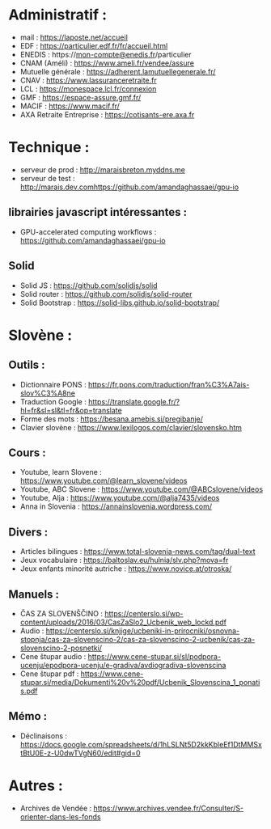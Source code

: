 # Administratif :
- mail : https://laposte.net/accueil
- EDF : https://particulier.edf.fr/fr/accueil.html
- ENEDIS : https://mon-compte@enedis.fr/particulier
- CNAM (Améli) : https://www.ameli.fr/vendee/assure
- Mutuelle générale : https://adherent.lamutuellegenerale.fr/
- CNAV : https://www.lassuranceretraite.fr
- LCL : https://monespace.lcl.fr/connexion
- GMF : https://espace-assure.gmf.fr/
- MACIF : https://www.macif.fr/
- AXA Retraite Entreprise : https://cotisants-ere.axa.fr

# Technique :
- serveur de prod : http://maraisbreton.myddns.me
- serveur de test : http://marais.dev.comhttps://github.com/amandaghassaei/gpu-io

## librairies javascript intéressantes :
  - GPU-accelerated computing workflows : https://github.com/amandaghassaei/gpu-io

## Solid
- Solid JS : https://github.com/solidjs/solid
- Solid router : https://github.com/solidjs/solid-router
- Solid Bootstrap : https://solid-libs.github.io/solid-bootstrap/

# Slovène :
## Outils :
- Dictionnaire PONS : https://fr.pons.com/traduction/fran%C3%A7ais-slov%C3%A8ne
- Traduction Google : https://translate.google.fr/?hl=fr&sl=sl&tl=fr&op=translate
- Forme des mots : https://besana.amebis.si/pregibanje/
- Clavier slovène : https://www.lexilogos.com/clavier/slovensko.htm
## Cours :
- Youtube, learn Slovene : https://www.youtube.com/@learn_slovene/videos
- Youtube, ABC Slovene : https://www.youtube.com/@ABCslovene/videos
- Youtube, Alja : https://www.youtube.com/@alja7435/videos
- Anna in Slovenia : https://annainslovenia.wordpress.com/
## Divers :
- Articles bilingues : https://www.total-slovenia-news.com/tag/dual-text
- Jeux vocabulaire : https://baltoslav.eu/hulnia/slv.php?mova=fr
- Jeux enfants minorité autriche : https://www.novice.at/otroska/

## Manuels :
- ČAS ZA SLOVENŠČINO : https://centerslo.si/wp-content/uploads/2016/03/CasZaSlo2_Ucbenik_web_lockd.pdf
- Audio : https://centerslo.si/knjige/ucbeniki-in-prirocniki/osnovna-stopnja/cas-za-slovenscino-2/cas-za-slovenscino-2-ucbenik/cas-za-slovenscino-2-posnetki/
- Cene štupar audio : https://www.cene-stupar.si/sl/podpora-ucenju/epodpora-ucenju/e-gradiva/avdiogradiva-slovenscina
- Cene štupar pdf : https://www.cene-stupar.si/media/Dokumenti%20v%20pdf/Ucbenik_Slovenscina_1_ponatis.pdf
## Mémo :
- Déclinaisons : https://docs.google.com/spreadsheets/d/1hLSLNt5D2kkKbleEf1DtMMSxtBtU0E-z-U0dwTVgN60/edit#gid=0

# Autres :
- Archives de Vendée : https://www.archives.vendee.fr/Consulter/S-orienter-dans-les-fonds
